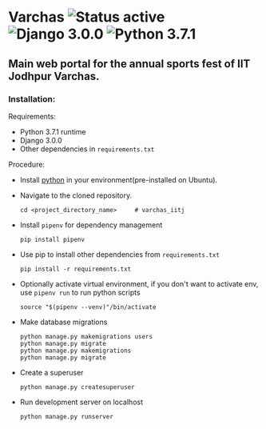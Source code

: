 # Varchas ![Status active](https://img.shields.io/badge/Status-active%20development-2eb3c1.svg) ![Django 3.0.0](https://img.shields.io/badge/Django-3.0.0-green.svg) ![Python 3.7.1](https://img.shields.io/badge/Python-3.7.1-blue.svg)

## Main web portal for the annual sports fest of IIT Jodhpur Varchas.
### Installation:
Requirements:
- Python 3.7.1 runtime
- Django 3.0.0
- Other dependencies in `requirements.txt`

Procedure:
- Install [python](https://www.python.org/downloads/) in your environment(pre-installed on Ubuntu).
- Navigate to the cloned repository.
    ```
    cd <project_directory_name>     # varchas_iitj
    ```
- Install `pipenv` for dependency management
    ```
    pip install pipenv
    ```
- Use pip to install other dependencies from `requirements.txt`
    ```
    pip install -r requirements.txt
    ```

- Optionally activate virtual environment, if you don't want to activate env, use `pipenv run` to run python scripts
    ```
    source "$(pipenv --venv)"/bin/activate
    ```
- Make database migrations
    ```
    python manage.py makemigrations users
    python manage.py migrate 
    python manage.py makemigrations
    python manage.py migrate
    ```
- Create a superuser
    ```
    python manage.py createsuperuser 
    ```
- Run development server on localhost
    ```
    python manage.py runserver 
    ```


